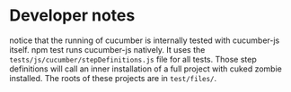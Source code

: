 # Developer notes

notice that the running of cucumber is internally tested with cucumber-js itself. npm test runs cucumber-js natively. It uses the `tests/js/cucumber/stepDefinitions.js` file for all tests. Those step definitions will call an inner installation of a full project with cuked zombie installed. The roots of these projects are in `test/files/`.